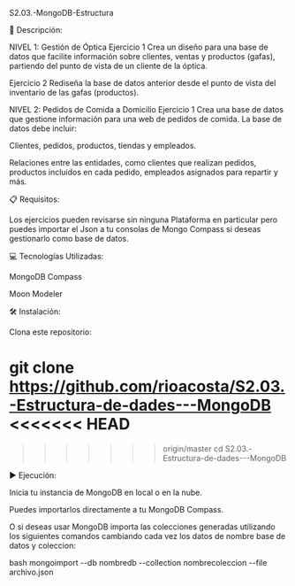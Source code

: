 S2.03.-MongoDB-Estructura

📄 Descripción:

NIVEL 1: Gestión de Óptica
Ejercicio 1 Crea un diseño para una base de datos que facilite información sobre clientes, ventas y productos (gafas), partiendo del punto de vista de un cliente de la óptica.

Ejercicio 2 Rediseña la base de datos anterior desde el punto de vista del inventario de las gafas (productos).

NIVEL 2: Pedidos de Comida a Domicilio
Ejercicio 1 Crea una base de datos que gestione información para una web de pedidos de comida. La base de datos debe incluir:

Clientes, pedidos, productos, tiendas y empleados.

Relaciones entre las entidades, como clientes que realizan pedidos, productos incluidos en cada pedido, empleados asignados para repartir y más.

📋 Requisitos:

Los ejercicios pueden revisarse sin ninguna Plataforma en particular pero puedes importar el Json a tu consolas de Mongo Compass si deseas gestionarlo como base de datos.


💻 Tecnologías Utilizadas:

MongoDB Compass

Moon Modeler 

🛠️ Instalación:

Clona este repositorio:

git clone https://github.com/rioacosta/S2.03.-Estructura-de-dades---MongoDB
<<<<<<< HEAD
=======

>>>>>>> origin/master
cd S2.03.-Estructura-de-dades---MongoDB


▶️ Ejecución:

Inicia tu instancia de MongoDB en local o en la nube.

Puedes importarlos directamente a tu MongoDB Compass.

O si deseas usar MongoDB importa las colecciones generadas utilizando los siguientes comandos cambiando cada vez los datos de nombre base de datos y coleccion:

bash
mongoimport --db nombredb --collection nombrecoleccion --file archivo.json





